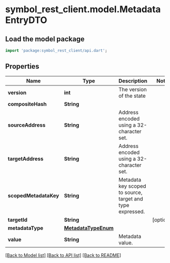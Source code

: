 # symbol_rest_client.model.MetadataEntryDTO

## Load the model package
```dart
import 'package:symbol_rest_client/api.dart';
```

## Properties
Name | Type | Description | Notes
------------ | ------------- | ------------- | -------------
**version** | **int** | The version of the state | 
**compositeHash** | **String** |  | 
**sourceAddress** | **String** | Address encoded using a 32-character set. | 
**targetAddress** | **String** | Address encoded using a 32-character set. | 
**scopedMetadataKey** | **String** | Metadata key scoped to source, target and type expressed. | 
**targetId** | **String** |  | [optional] 
**metadataType** | [**MetadataTypeEnum**](MetadataTypeEnum.md) |  | 
**value** | **String** | Metadata value. | 

[[Back to Model list]](../README.md#documentation-for-models) [[Back to API list]](../README.md#documentation-for-api-endpoints) [[Back to README]](../README.md)


